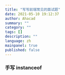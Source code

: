 ```yaml
---
title: "写写前端常见的面试题"
date: 2021-05-10 19:12:37
author: Ahacad
summary: ""
category: ""
tags: []
description: ""
language: zh
mainpanel: true
published: false
---
```



### 手写 instanceof
